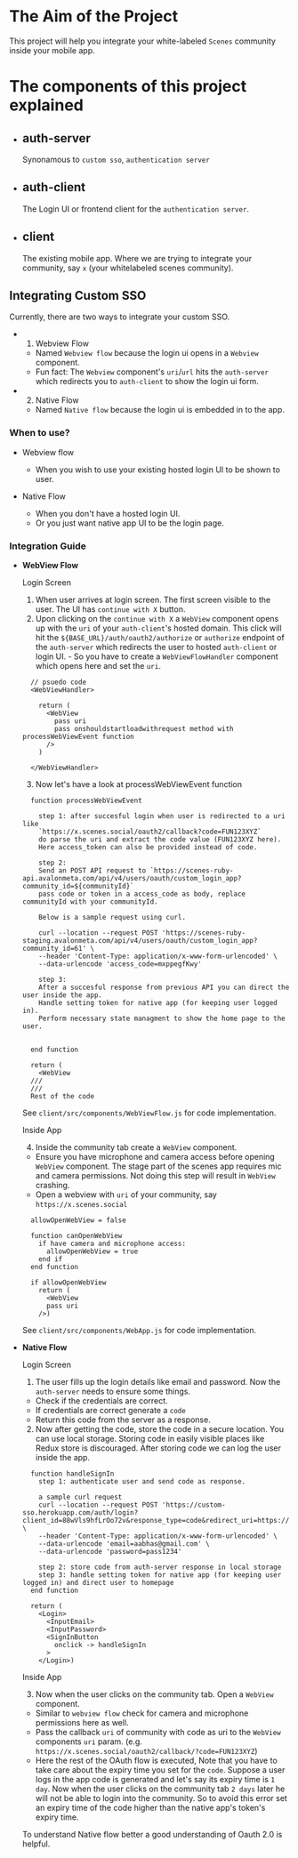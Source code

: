 # The Aim of the Project

This project will help you integrate your white-labeled `Scenes` community inside your mobile app.

# The components of this project explained

- ## auth-server
  Synonamous to `custom sso`, `authentication server`
- ## auth-client
  The Login UI or frontend client for the `authentication server`.
- ## client
  The existing mobile app. Where we are trying to integrate your community, say `x` (your whitelabeled scenes community).

## Integrating Custom SSO

Currently, there are two ways to integrate your custom SSO.

- 1. Webview Flow
  - Named `Webview flow` because the login ui opens in a `Webview` component.
  - Fun fact: The `Webview` component's `uri`/`url` hits the `auth-server` which redirects you to `auth-client` to show the login ui form.
- 2. Native Flow
  - Named `Native flow` because the login ui is embedded in to the app.

### When to use?

- Webview flow

  - When you wish to use your existing hosted login UI to be shown to user.

- Native Flow

  - When you don't have a hosted login UI.
  - Or you just want native app UI to be the login page.

### Integration Guide

- **WebView Flow**

  Login Screen

  1. When user arrives at login screen. The first screen visible to the user. The UI has `continue with X` button.
  2. Upon clicking on the `continue with X` a `WebView` component opens up with the `uri` of your `auth-client`'s hosted domain. This click will hit the `${BASE_URL}/auth/oauth2/authorize` or `authorize` endpoint of the `auth-server` which redirects the user to hosted `auth-client` or login UI. - So you have to create a `WebViewFlowHandler` component which opens here and set the `uri`.

  ```
    // psuedo code
    <WebViewHandler>

      return (
        <WebView
          pass uri
          pass onshouldstartloadwithrequest method with processWebViewEvent function
        />
      )

    </WebViewHandler>
  ```

  3. Now let's have a look at processWebViewEvent function

  ```
    function processWebViewEvent

      step 1: after succesful login when user is redirected to a uri like
      `https://x.scenes.social/oauth2/callback?code=FUN123XYZ`
      do parse the uri and extract the code value (FUN123XYZ here).
      Here access_token can also be provided instead of code.

      step 2:
      Send an POST API request to `https://scenes-ruby-api.avalonmeta.com/api/v4/users/oauth/custom_login_app?community_id=${communityId}`
      pass code or token in a access_code as body, replace communityId with your communityId.

      Below is a sample request using curl.

      curl --location --request POST 'https://scenes-ruby-staging.avalonmeta.com/api/v4/users/oauth/custom_login_app?community_id=61' \
      --header 'Content-Type: application/x-www-form-urlencoded' \
      --data-urlencode 'access_code=mxppegfKwy'

      step 3:
      After a succesful response from previous API you can direct the user inside the app.
      Handle setting token for native app (for keeping user logged in).
      Perform necessary state managment to show the home page to the user.


    end function

    return (
      <WebView
    ///
    ///
    Rest of the code
  ```

  See `client/src/components/WebViewFlow.js` for code implementation.

  Inside App

  4. Inside the community tab create a `WebView` component.

  - Ensure you have microphone and camera access before opening `WebView` component. The stage part of the scenes app requires mic and camera permissions. Not doing this step will result in `WebView` crashing.
  - Open a webview with `uri` of your community, say `https://x.scenes.social`

  ```
    allowOpenWebView = false

    function canOpenWebView
      if have camera and microphone access:
        allowOpenWebView = true
      end if
    end function

    if allowOpenWebView
      return (
        <WebView
        pass uri
      />)
  ```

  See `client/src/components/WebApp.js` for code implementation.

- **Native Flow**

  Login Screen

  1. The user fills up the login details like email and password. Now the `auth-server` needs to ensure some things.

  - Check if the credentials are correct.
  - If credentials are correct generate a `code`
  - Return this code from the server as a response.

  2. Now after getting the code, store the code in a secure location. You can use local storage. Storing code in easily visible places like Redux store is discouraged. After storing code we can log the user inside the app.

  ```
    function handleSignIn
      step 1: authenticate user and send code as response.

      a sample curl request
      curl --location --request POST 'https://custom-sso.herokuapp.com/auth/login?client_id=88wVls9hfLrOo72v&response_type=code&redirect_uri=https://x.scenes.social/oauth2/callback' \
      --header 'Content-Type: application/x-www-form-urlencoded' \
      --data-urlencode 'email=aabhas@gmail.com' \
      --data-urlencode 'password=pass1234'

      step 2: store code from auth-server response in local storage
      step 3: handle setting token for native app (for keeping user logged in) and direct user to homepage
    end function

    return (
      <Login>
        <InputEmail>
        <InputPassword>
        <SignInButton
          onclick -> handleSignIn
        >
      </Login>)
  ```

  Inside App

  3. Now when the user clicks on the community tab. Open a `WebView` component.

  - Similar to `webview flow` check for camera and microphone permissions here as well.
  - Pass the callback `uri` of community with code as uri to the `WebView` components `uri` param. (e.g. `https://x.scenes.social/oauth2/callback/?code=FUN123XYZ`)
  - Here the rest of the OAuth flow is executed, Note that you have to take care about the expiry time you set for the `code`. Suppose a user logs in the app code is generated and let's say its expiry time is `1 day`. Now when the user clicks on the community tab `2 days` later he will not be able to login into the community. So to avoid this error set an expiry time of the code higher than the native app's token's expiry time.

  To understand Native flow better a good understanding of Oauth 2.0 is helpful.

  <!-- Note that directly pushing screen to navigator might not work, it is advised to show screens based on state change, say user state. -->
